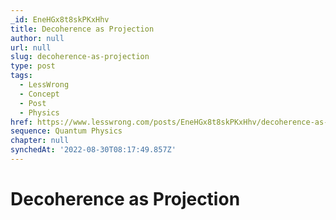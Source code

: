 ```yaml
---
_id: EneHGx8t8skPKxHhv
title: Decoherence as Projection
author: null
url: null
slug: decoherence-as-projection
type: post
tags:
  - LessWrong
  - Concept
  - Post
  - Physics
href: https://www.lesswrong.com/posts/EneHGx8t8skPKxHhv/decoherence-as-projection
sequence: Quantum Physics
chapter: null
synchedAt: '2022-08-30T08:17:49.857Z'
---
```


# Decoherence as Projection
